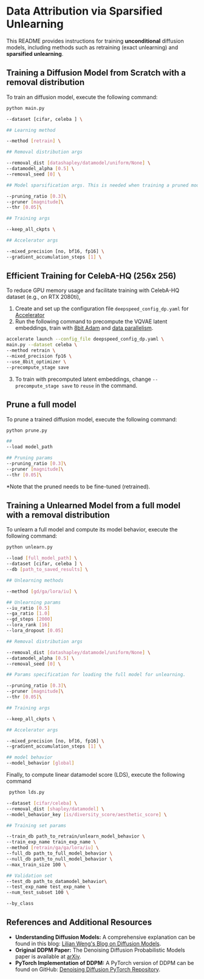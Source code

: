 # Data Attribution via Sparsified Unlearning

This README provides instructions for training **unconditional** diffusion models, including methods such as retraining (exact unlearning) and **sparsified unlearning**.

## Training a Diffusion Model from Scratch with a removal distribution
To train an diffusion model, execute the following command:

```bash
python main.py

--dataset [cifar, celeba ] \

## Learning method

--method [retrain] \

## Removal distribution args

--removal_dist [datashapley/datamodel/uniform/None] \
--datamodel_alpha [0.5] \
--removal_seed [0] \ 

## Model sparsification args. This is needed when training a pruned model

--pruning_ratio [0.3]\
--pruner [magnitude]\
--thr [0.05]\

## Training args

--keep_all_ckpts \

## Accelerator args

--mixed_precision [no, bf16, fp16] \ 
--gradient_accumulation_steps [1] \
```

## Efficient Training for CelebA-HQ (256x 256)
To reduce GPU memory usage and facilitate training with CelebA-HQ dataset (e.g., on RTX 2080ti), 

1. Create and set up the configuration file `deepspeed_config_dp.yaml` for [Accelerator](https://huggingface.co/docs/accelerate/en/package_reference/accelerator)
2. Run the following command to precompute the VQVAE latent embeddings, train with [8bit Adam](https://github.com/TimDettmers/bitsandbytes) and [data parallelism](https://huggingface.co/docs/accelerate/v0.27.2/en/usage_guides/deepspeed#deepspeed-config-file).

```bash
accelerate launch --config_file deepspeed_config_dp.yaml \
main.py --dataset celeba \
--method retrain \
--mixed_precision fp16 \
--use_8bit_optimizer \ 
--precompute_stage save
```
3. To train with precomputed latent embeddings, change `--precompute_stage save` to `reuse` in the command.

## Prune a full model 
To prune a trained diffusion model, execute the following command:
```bash 
python prune.py

##
--load model_path

## Pruning params
--pruning_ratio [0.3]\
--pruner [magnitude]\
--thr [0.05]\
```
*Note that the pruned needs to be fine-tuned (retrained).

## Training a Unlearned Model from a full model with a removal distribution
To unlearn a full model and compute its model behavior, execute the following command:

```bash
python unlearn.py

--load [full_model_path] \
--dataset [cifar, celeba ] \
--db [path_to_saved_results] \

## Unlearning methods

--method [gd/ga/lora/iu] \

## Unlearning params
--iu_ratio [0.5]
--ga_ratio [1.0]
--gd_steps [2000]
--lora_rank [16]
--lora_dropout [0.05]

## Removal distribution args

--removal_dist [datashapley/datamodel/uniform/None] \
--datamodel_alpha [0.5] \
--removal_seed [0] \ 

## Params specification for loading the full model for unlearning.

--pruning_ratio [0.3]\
--pruner [magnitude]\
--thr [0.05]\

## Training args

--keep_all_ckpts \

## Accelerator args

--mixed_precision [no, bf16, fp16] \ 
--gradient_accumulation_steps [1] \

## model behavior
--model_behavior [global]

```

Finally, to compute linear datamodel score (LDS), execute the following command

```bash
 python lds.py

--dataset [cifar/celeba] \
--removal_dist [shapley/datamodel] \
--model_behavior_key [is/diversity_score/aesthetic_score] \

## Training set params

--train_db path_to_retrain/unlearn_model_behavior \
--train_exp_name train_exp_name \
--method [retrain/ga/ga/lora/iu] \
--full_db path_to_full_model_behavior \
--null_db path_to_null_model_behavior \
--max_train_size 100 \

## Validation set
--test_db path_to_datamodel_behavior\
--test_exp_name test_exp_name \
--num_test_subset 100 \

--by_class
```

## References and Additional Resources

- **Understanding Diffusion Models:** A comprehensive explanation can be found in this blog: [Lilian Weng's Blog on Diffusion Models](https://lilianweng.github.io/posts/2021-07-11-diffusion-models/).
- **Original DDPM Paper:** The Denoising Diffusion Probabilistic Models paper is available at [arXiv](https://arxiv.org/pdf/2006.11239.pdf).
- **PyTorch Implementation of DDPM:** A PyTorch version of DDPM can be found on GitHub: [Denoising Diffusion PyTorch Repository](https://github.com/lucidrains/denoising-diffusion-pytorch).
